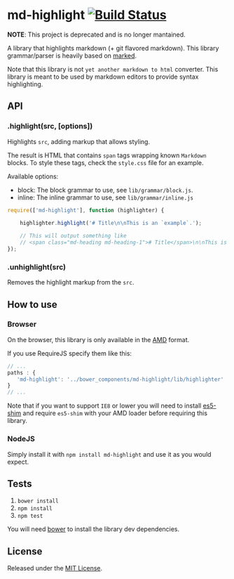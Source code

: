 # md-highlight [![Build Status](https://travis-ci.org/IndigoUnited/js-md-highlight.svg?branch=master)](https://travis-ci.org/IndigoUnited/js-md-highlight)

**NOTE**: This project is deprecated and is no longer mantained.

A library that highlights markdown (+ git flavored markdown).
This library grammar/parser is heavily based on [marked](http://github.com/chjj/marked).

Note that this library is not `yet another markdown to html` converter.
This library is meant to be used by markdown editors to provide syntax highlighting.


## API

### .highlight(src, [options])

Highlights `src`, adding markup that allows styling.

The result is HTML that contains `span` tags wrapping known `Markdown` blocks.
To style these tags, check the `style.css` file for an example.

Available options:

- block: The block grammar to use, see `lib/grammar/block.js`.
- inline: The inline grammar to use, see `lib/grammar/inline.js`


```js
require(['md-highlight'], function (highlighter) {
    
    highlighter.highlight('# Title\n\nThis is an `example`.');

    // This will output something like
    // <span class="md-heading md-heading-1"># Title</span>\n\nThis is an <span class="md-icode">`example`</span>
});
```


### .unhighlight(src)

Removes the highlight markup from the `src`.



## How to use

### Browser

On the browser, this library is only available in the [AMD](https://github.com/amdjs/amdjs-api/wiki/AMD) format.

If you use RequireJS specify them like this:

```js
// ...
paths : {
   'md-highlight': '../bower_components/md-highlight/lib/highlighter'
}
// ...
```

Note that if you want to support `IE8` or lower you will need to install [es5-shim](https://github.com/kriskowal/es5-shim.git) and require `es5-shim` with your AMD loader before requiring this library.


### NodeJS

Simply install it with `npm install md-highlight` and use it as you would expect.


## Tests

1. `bower install`
2. `npm install`
3. `npm test`

You will need [bower](https://github.com/bower/bower) to install the library dev dependencies.



## License

Released under the [MIT License](http://www.opensource.org/licenses/mit-license.php).
